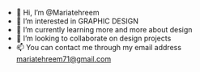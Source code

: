 - 👋 Hi, I’m @Mariatehreem
- 👀 I’m interested in GRAPHIC DESIGN
- 🌱 I’m currently learning more and more about design
- 💞️ I’m looking to collaborate on design projects
- 📫 You can contact me through my email address
mariatehreem71@gmail.com
